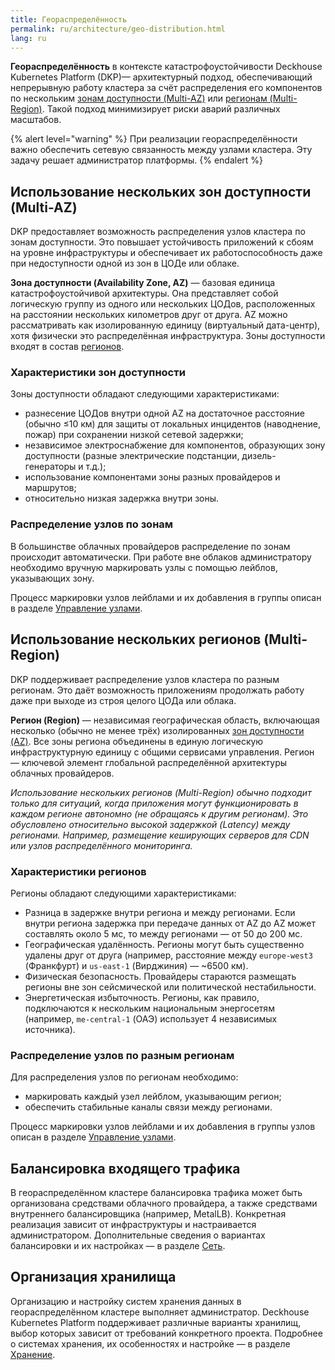 ```yaml
---
title: Геораспределённость
permalink: ru/architecture/geo-distribution.html
lang: ru
---
```


**Геораспределённость** в контексте катастрофоустойчивости Deckhouse Kubernetes Platform (DKP)— архитектурный подход, обеспечивающий непрерывную работу кластера за счёт распределения его компонентов по нескольким [зонам доступности (Multi-AZ)](#использование-нескольких-зон-доступности-multi-az) или [регионам (Multi-Region)](#использование-нескольких-регионов-multi-region). Такой подход минимизирует риски аварий различных масштабов.

{% alert level="warning" %}
При реализации геораспределённости важно обеспечить сетевую связанность между узлами кластера. Эту задачу решает администратор платформы.
{% endalert %}

## Использование нескольких зон доступности (Multi-AZ)

DKP предоставляет возможность распределения узлов кластера по зонам доступности.
Это повышает устойчивость приложений к сбоям на уровне инфраструктуры и обеспечивает их работоспособность даже при недоступности одной из зон в ЦОДе или облаке.

**Зона доступности (Availability Zone, AZ)** — базовая единица катастрофоустойчивой архитектуры. Она представляет собой логическую группу из одного или нескольких ЦОДов, расположенных на расстоянии нескольких километров друг от друга. AZ можно рассматривать как изолированную единицу (виртуальный дата-центр), хотя физически это распределённая инфраструктура. Зоны доступности входят в состав [регионов](#использование-нескольких-регионов-multi-region).

### Характеристики зон доступности

Зоны доступности обладают следующими характеристиками:

- разнесение ЦОДов внутри одной AZ на достаточное расстояние (обычно ≤10 км) для защиты от локальных инцидентов (наводнение, пожар) при сохранении низкой сетевой задержки;
- независимое электроснабжение для компонентов, образующих зону доступности (разные электрические подстанции, дизель-генераторы и т.д.);
- использование компонентами зоны разных провайдеров и маршрутов;
- относительно низкая задержка внутри зоны.

### Распределение узлов по зонам

В большинстве облачных провайдеров распределение по зонам происходит автоматически. При работе вне облаков администратору необходимо вручную маркировать узлы с помощью лейблов, указывающих зону.

Процесс маркировки узлов лейблами и их добавления в группы описан в разделе [Управление узлами](../admin/configuration/platform-scaling/node-management.html).

## Использование нескольких регионов (Multi-Region)

DKP поддерживает распределение узлов кластера по разным регионам.
Это даёт возможность приложениям продолжать работу даже при выходе из строя целого ЦОДа или облака.

**Регион (Region)** — независимая географическая область, включающая несколько (обычно не менее трёх) изолированных [зон доступности (AZ)](#использование-нескольких-зон-доступности-multi-az). Все зоны региона объединены в единую логическую инфраструктурную единицу с общими сервисами управления. Регион — ключевой элемент глобальной распределённой архитектуры облачных провайдеров.

*Использование нескольких регионов (Multi-Region) обычно подходит только для ситуаций, когда приложения могут функционировать в каждом регионе автономно (не обращаясь к другим регионам). Это обусловлено относительно высокой задержкой (Latency) между регионами. Например, размещение кеширующих серверов для CDN или узлов распределённого мониторинга.*

### Характеристики регионов

Регионы обладают следующими характеристиками:

- Разница в задержке внутри региона и между регионами. Если внутри региона задержка при передаче данных от AZ до AZ может составлять около 5 мс, то между регионами — от 50 до 200 мс.
- Географическая удалённость. Регионы могут быть существенно удалены друг от друга (например, расстояние между `europe-west3` (Франкфурт) и `us-east-1` (Вирджиния) — ~6500 км).
- Физическая безопасность. Провайдеры стараются размещать регионы вне зон сейсмической или политической нестабильности.
- Энергетическая избыточность. Регионы, как правило, подключаются к нескольким национальным энергосетям (например, `me-central-1` (ОАЭ) использует 4 независимых источника).

### Распределение узлов по разным регионам

Для распределения узлов по регионам необходимо:

- маркировать каждый узел лейблом, указывающим регион;
- обеспечить стабильные каналы связи между регионами.

Процесс маркировки узлов лейблами и их добавления в группы узлов описан в разделе [Управление узлами](../admin/configuration/platform-scaling/node-management.html).

## Балансировка входящего трафика

В геораспределённом кластере балансировка трафика может быть организована средствами облачного провайдера, а также средствами внутреннего балансировщика (например, MetalLB). Конкретная реализация зависит от инфраструктуры и настраивается администратором. Дополнительные сведения о вариантах балансировки и их настройках — в разделе [Сеть](../admin/network/overview.html).

## Организация хранилища

Организацию и настройку систем хранения данных в геораспределённом кластере выполняет администратор. Deckhouse Kubernetes Platform поддерживает различные варианты хранилищ, выбор которых зависит от требований конкретного проекта. Подробнее о системах хранения, их особенностях и настройке — в разделе [Хранение](../admin/storage/overview.html).
